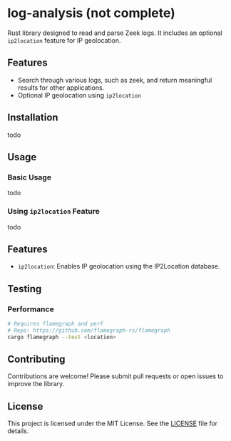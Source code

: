 # log-analysis (not complete)

Rust library designed to read and parse Zeek logs. It includes an optional `ip2location` feature for IP geolocation.

## Features

- Search through various logs, such as zeek, and return meaningful results for other applications.
- Optional IP geolocation using `ip2location`

## Installation

todo

## Usage

### Basic Usage

todo

### Using `ip2location` Feature

todo

## Features

- `ip2location`: Enables IP geolocation using the IP2Location database.

## Testing

### Performance
```bash
# Requires flamegraph and perf
# Repo: https://github.com/flamegraph-rs/flamegraph
cargo flamegraph --test <location>
```

## Contributing

Contributions are welcome! Please submit pull requests or open issues to improve the library.

## License

This project is licensed under the MIT License. See the [LICENSE](LICENSE) file for details.

